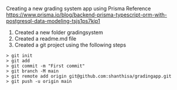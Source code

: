 Creating a new grading system app using Prisma
Reference
https://www.prisma.io/blog/backend-prisma-typescript-orm-with-postgresql-data-modeling-tsjs1ps7kip1

1. Created a new folder gradingsystem
2. Created a readme.md file
3. Created a git project using the following steps
```
> git init
> git add
> git commit -m "First commit"
> git branch -M main
> git remote add origin git@github.com:shanthisa/gradingapp.git
> git push -u origin main
```